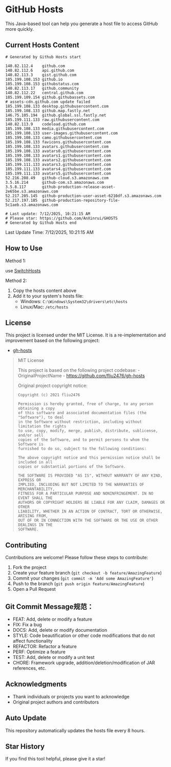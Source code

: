 # GitHub Hosts

This Java-based tool can help you generate a host file to access GitHub more quickly.

## Current Hosts Content

```hosts
# Generated by Github Hosts start  

140.82.112.4    github.com
140.82.112.6    api.github.com
140.82.113.3    gist.github.com
185.199.108.153 github.io
185.199.108.153 githubstatus.com
140.82.113.17   github.community
140.82.112.22   central.github.com
185.199.109.154 github.githubassets.com
# assets-cdn.github.com update failed
185.199.108.133 desktop.githubusercontent.com
185.199.108.133 github.map.fastly.net
146.75.105.194  github.global.ssl.fastly.net
185.199.111.133 raw.githubusercontent.com
140.82.113.9    codeload.github.com
185.199.108.133 media.githubusercontent.com
185.199.108.133 user-images.githubusercontent.com
185.199.108.133 camo.githubusercontent.com
185.199.108.133 favicons.githubusercontent.com
185.199.108.133 avatars.githubusercontent.com
185.199.108.133 avatars0.githubusercontent.com
185.199.108.133 avatars1.githubusercontent.com
185.199.108.133 avatars2.githubusercontent.com
185.199.111.133 avatars3.githubusercontent.com
185.199.111.133 avatars4.githubusercontent.com
185.199.111.133 avatars5.githubusercontent.com
52.216.208.49   github-cloud.s3.amazonaws.com
3.5.16.214      github-com.s3.amazonaws.com
3.5.8.117       github-production-release-asset-2e65be.s3.amazonaws.com
52.217.205.145  github-production-user-asset-6210df.s3.amazonaws.com
52.217.197.185  github-production-repository-file-5c1aeb.s3.amazonaws.com

# Last update: 7/12/2025, 10:21:15 AM
# Please star: https://github.com/AnXinrui/GHOSTS
# Generated by Github Hosts end
```

Last Update Time: 7/12/2025, 10:21:15 AM

## How to Use

Method 1:

use [SwitchHosts](https://github.com/oldj/SwitchHosts)

Method 2:
1. Copy the hosts content above
2. Add it to your system's hosts file:
   - Windows: `C:\Windows\System32\drivers\etc\hosts`
   - Linux/Mac: `/etc/hosts`

## License
This project is licensed under the MIT License. It is a re-implementation and improvement based on the following project:
- [gh-hosts](https://github.com/fliu2476/gh-hosts)

> MIT License 
>
> This project is based on the following project codebase: -OriginalProjectName - https://github.com/fliu2476/gh-hosts
>
> Original project copyright notice:
>
> ```
> Copyright (c) 2021 fliu2476
> 
> Permission is hereby granted, free of charge, to any person obtaining a copy
> of this software and associated documentation files (the "Software"), to deal
> in the Software without restriction, including without limitation the rights
> to use, copy, modify, merge, publish, distribute, sublicense, and/or sell
> copies of the Software, and to permit persons to whom the Software is
> furnished to do so, subject to the following conditions:
> 
> The above copyright notice and this permission notice shall be included in all
> copies or substantial portions of the Software.
> 
> THE SOFTWARE IS PROVIDED "AS IS", WITHOUT WARRANTY OF ANY KIND, EXPRESS OR
> IMPLIED, INCLUDING BUT NOT LIMITED TO THE WARRANTIES OF MERCHANTABILITY,
> FITNESS FOR A PARTICULAR PURPOSE AND NONINFRINGEMENT. IN NO EVENT SHALL THE
> AUTHORS OR COPYRIGHT HOLDERS BE LIABLE FOR ANY CLAIM, DAMAGES OR OTHER
> LIABILITY, WHETHER IN AN ACTION OF CONTRACT, TORT OR OTHERWISE, ARISING FROM,
> OUT OF OR IN CONNECTION WITH THE SOFTWARE OR THE USE OR OTHER DEALINGS IN THE
> SOFTWARE.
> ```

## Contributing

Contributions are welcome! Please follow these steps to contribute:

1. Fork the project
2. Create your feature branch (`git checkout -b feature/AmazingFeature`)
3. Commit your changes (`git commit -m 'Add some AmazingFeature'`)
4. Push to the branch (`git push origin feature/AmazingFeature`)
5. Open a Pull Request

## Git Commit Message规范：

- FEAT: Add, delete or modify a feature
- FIX: Fix a bug
- DOCS: Add, delete or modify documentation
- STYLE: Code beautification or other code modifications that do not affect functionality
- REFACTOR: Refactor a feature
- PERF: Optimize a feature
- TEST: Add, delete or modify a unit test
- CHORE: Framework upgrade, addition/deletion/modification of JAR references, etc.

## Acknowledgments

- Thank individuals or projects you want to acknowledge
- Original project authors and contributors

## Auto Update

This repository automatically updates the hosts file every 8 hours.

## Star History

If you find this tool helpful, please give it a star!

